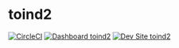 # toind2

[![CircleCI](https://circleci.com/gh/teh-grza/toind2.svg?style=shield)](https://circleci.com/gh/teh-grza/toind2)
[![Dashboard toind2](https://img.shields.io/badge/dashboard-toind2-yellow.svg)](https://dashboard.pantheon.io/sites/c3a6cf2c-9499-42c2-ba6f-f45e8b695b01#dev/code)
[![Dev Site toind2](https://img.shields.io/badge/site-toind2-blue.svg)](http://dev-toind2.pantheonsite.io/)